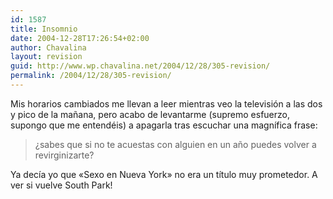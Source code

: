 ```yaml
---
id: 1587
title: Insomnio
date: 2004-12-28T17:26:54+02:00
author: Chavalina
layout: revision
guid: http://www.wp.chavalina.net/2004/12/28/305-revision/
permalink: /2004/12/28/305-revision/
---
```

Mis horarios cambiados me llevan a leer mientras veo la televisión a las dos y pico de la ma&ntilde;ana, pero acabo de levantarme (supremo esfuerzo, supongo que me entendéis) a apagarla tras escuchar una magn&iacute;fica frase:

> &iquest;sabes que si no te acuestas con alguien en un a&ntilde;o puedes volver a revirginizarte?

Ya dec&iacute;a yo que «Sexo en Nueva York» no era un t&iacute;tulo muy prometedor. A ver si vuelve South Park!